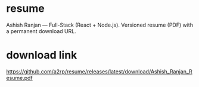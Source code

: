 # resume
Ashish Ranjan — Full-Stack (React + Node.js). Versioned resume (PDF) with a permanent download URL.

# download link
https://github.com/a2rp/resume/releases/latest/download/Ashish_Ranjan_Resume.pdf
